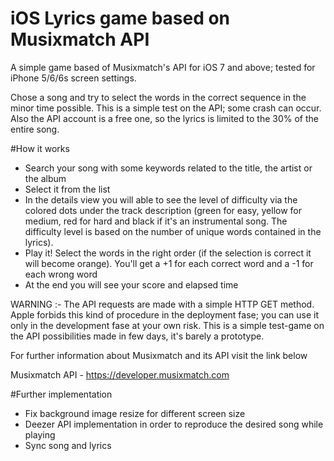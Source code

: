 # iOS Lyrics game based on Musixmatch API

A simple game based of Musixmatch's API for iOS 7 and above; tested for iPhone 5/6/6s screen settings.

Chose a song and try to select the words in the correct sequence in the minor time possible.
This is a simple test on the API; some crash can occur.
Also the API account is a free one, so the lyrics is limited to the 30% of the entire song.

#How it works

- Search your song with some keywords related to the title, the artist or the album
- Select it from the list
- In the details view you will able to see the level of difficulty via the colored dots under the track description (green for easy, yellow for medium, red for hard and black if it's an instrumental song. The difficulty level is based on the number of unique words contained in the lyrics).
- Play it! Select the words in the right order (if the selection is correct it will become orange). You'll get a +1 for each correct word and a -1 for each wrong word
- At the end you will see your score and elapsed time

WARNING :- The API requests are made with a simple HTTP GET method. Apple forbids this kind of procedure in the deployment fase; you can use it only in the development fase at your own risk.
This is a simple test-game on the API possibilities made in few days, it's barely a prototype.

For further information about Musixmatch and its API visit the link below

Musixmatch API - https://developer.musixmatch.com


#Further implementation

- Fix background image resize for different screen size
- Deezer API implementation in order to reproduce the desired song while playing
- Sync song and lyrics
